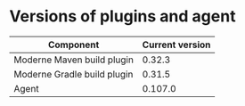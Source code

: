 # Versions of plugins and agent

| Component                   | Current version |
| --------------------------- | --------------- |
| Moderne Maven build plugin  | 0.32.3          |
| Moderne Gradle build plugin | 0.31.5          |
| Agent                       | 0.107.0         |

